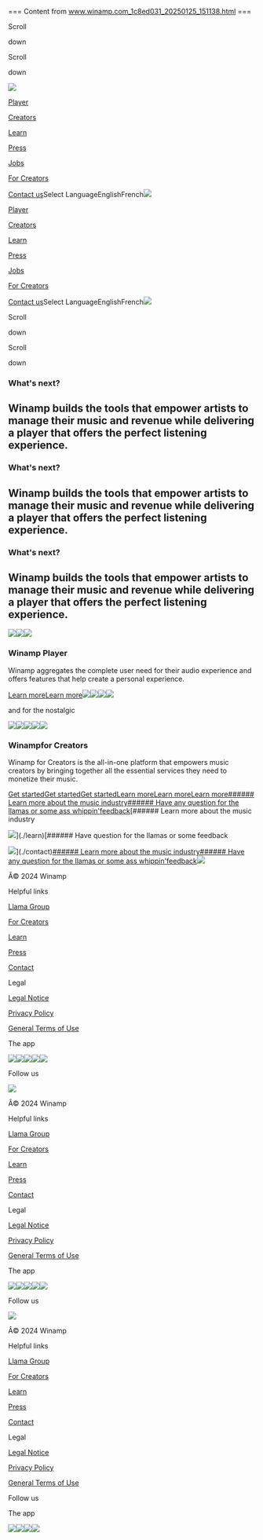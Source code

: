=== Content from www.winamp.com_1c8ed031_20250125_151138.html ===


Scroll

down

Scroll

down

[![](https://framerusercontent.com/images/EVWPy31hD5kwNfia8kJEPpRI0Qw.png)](./)

[Player](./player)

[Creators](./creators)

[Learn](./learn)

[Press](./press)

[Jobs](https://www.linkedin.com/jobs/search/?currentJobId=4055751822&f_C=5082814&geoId=92000000&origin=COMPANY_PAGE_JOBS_CLUSTER_EXPANSION&originToLandingJobPostings=4055751822%2C4071999070%2C4068481180%2C4058414195%2C4069808946)

[For Creators](https://creators.winamp.io/auth/login?prompt=1&utm_source=winamp.com)

[Contact us](./contact)Select LanguageEnglishFrench[![](https://framerusercontent.com/images/EVWPy31hD5kwNfia8kJEPpRI0Qw.png)](./)

[Player](./player)

[Creators](./creators)

[Learn](./learn)

[Press](./press)

[Jobs](https://www.linkedin.com/jobs/search/?currentJobId=4055751822&f_C=5082814&geoId=92000000&origin=COMPANY_PAGE_JOBS_CLUSTER_EXPANSION&originToLandingJobPostings=4055751822%2C4071999070%2C4068481180%2C4058414195%2C4069808946)

[For Creators](https://creators.winamp.io/auth/login?prompt=1&utm_source=winamp.com)

[Contact us](./contact)Select LanguageEnglishFrench[![](https://framerusercontent.com/images/EVWPy31hD5kwNfia8kJEPpRI0Qw.png)](./)

Scroll

down

Scroll

down

### What's next?

## Winamp builds the tools that empower artists to manage their music and revenue while delivering a player that offers the perfect listening experience.

### What's next?

## Winamp builds the tools that empower artists to manage their music and revenue while delivering a player that offers the perfect listening experience.

### What's next?

## Winamp builds the tools that empower artists to manage their music and revenue while delivering a player that offers the perfect listening experience.

![](https://framerusercontent.com/images/988ogHO4LBqtg9kpVDqcSbHcug4.png)![](https://framerusercontent.com/images/988ogHO4LBqtg9kpVDqcSbHcug4.png)![](https://framerusercontent.com/images/988ogHO4LBqtg9kpVDqcSbHcug4.png)
### Winamp Player

Winamp aggregates the complete user need for their audio experience and offers features that help create a personal experience.

[Learn more](./player)[Learn more](./player)[![](https://framerusercontent.com/images/YxFGL9sxuLrIbz1RaqsMG3vt4g0.png?scale-down-to=512)](https://apps.apple.com/be/app/winamp/id1664497725)[![](https://framerusercontent.com/images/YxFGL9sxuLrIbz1RaqsMG3vt4g0.png?scale-down-to=512)](https://apps.apple.com/be/app/winamp/id1664497725)[![](https://framerusercontent.com/images/pdGSyqXidD6uYqUmACzpNl9CWI.png?scale-down-to=512)](https://play.google.com/store/apps/details?id=com.winamp.release&hl=fr)[![](https://framerusercontent.com/images/pdGSyqXidD6uYqUmACzpNl9CWI.png?scale-down-to=512)](https://play.google.com/store/apps/details?id=com.winamp.release&hl=fr)

and for the nostalgic

[![](https://framerusercontent.com/images/xAHI3G3Ir422HvcUzglTzuufm8A.png?scale-down-to=512)](https://www.winamp.com/downloads/)[![](https://framerusercontent.com/images/xAHI3G3Ir422HvcUzglTzuufm8A.png?scale-down-to=512)](https://www.winamp.com/downloads/)[![](https://framerusercontent.com/images/C48mvhjeXzUvXVckc6aYJxELZHY.png?scale-down-to=512)](./player/legacy)[![](https://framerusercontent.com/images/xAHI3G3Ir422HvcUzglTzuufm8A.png?scale-down-to=512)](https://www.winamp.com/downloads/)[![](https://framerusercontent.com/images/C48mvhjeXzUvXVckc6aYJxELZHY.png?scale-down-to=512)](./player/legacy)
### Winampfor Creators

Winamp for Creators is the all-in-one platform that empowers music creators by bringing together all the essential services they need to monetize their music.

[Get started](https://creators.winamp.io/auth/login?prompt=1&utm_source=winamp.com)[Get started](https://creators.winamp.io/auth/login?prompt=1&utm_source=winamp.com)[Get started](https://creators.winamp.io/auth/login?prompt=1&utm_source=winamp.com)[Learn more](./creators)[Learn more](./creators)[Learn more](./creators)[###### Learn more about the music industry](./learn)[###### Have any question for the llamas or some ass whippin'feedback](./contact)[###### Learn more about the music industry

![](https://framerusercontent.com/images/nxB9ZrfW7XQ59WBSeAa5yZbc.jpg)](./learn)[###### Have question for the llamas or some feedback

![](https://framerusercontent.com/images/TGlT1zBvzOTE6bQqeZ3XcBgvf7g.jpg)](./contact)[###### Learn more about the music industry](./learn)[###### Have any question for the llamas or some ass whippin'feedback](./contact)[![](https://framerusercontent.com/images/EVWPy31hD5kwNfia8kJEPpRI0Qw.png)](./)

Â© 2024 Winamp

Helpful links

[Llama Group](https://www.llama-group.com/fr/le-groupe/)

[For Creators](https://account-web.winamp.io/register)

[Learn](./learn)

[Press](./press)

[Contact](./contact)

Legal

[Legal Notice](./legal-creators/legal-notice)

[Privacy Policy](./legal-creators/privacy-policy)

[General Terms of Use](./legal-creators/general-terms-of-use)

The app

[![](https://framerusercontent.com/images/YxFGL9sxuLrIbz1RaqsMG3vt4g0.png?scale-down-to=512)](https://apps.apple.com/be/app/winamp/id1664497725)[![](https://framerusercontent.com/images/pdGSyqXidD6uYqUmACzpNl9CWI.png?scale-down-to=512)](https://play.google.com/store/apps/details?id=com.winamp.release&hl=fr)[![](https://framerusercontent.com/images/xAHI3G3Ir422HvcUzglTzuufm8A.png?scale-down-to=512)](https://www.winamp.com/downloads/)[![](https://framerusercontent.com/images/xAHI3G3Ir422HvcUzglTzuufm8A.png?scale-down-to=512)](https://www.winamp.com/downloads/)[![](https://framerusercontent.com/images/C48mvhjeXzUvXVckc6aYJxELZHY.png?scale-down-to=512)](./player/legacy)

Follow us

[![](https://framerusercontent.com/images/EVWPy31hD5kwNfia8kJEPpRI0Qw.png)](./)

Â© 2024 Winamp

Helpful links

[Llama Group](https://www.llama-group.com/fr/le-groupe/)

[For Creators](https://account-web.winamp.io/register)

[Learn](./learn)

[Press](./press)

[Contact](./contact)

Legal

[Legal Notice](./legal-creators/legal-notice)

[Privacy Policy](./legal-creators/privacy-policy)

[General Terms of Use](./legal-creators/general-terms-of-use)

The app

[![](https://framerusercontent.com/images/YxFGL9sxuLrIbz1RaqsMG3vt4g0.png?scale-down-to=512)](https://apps.apple.com/be/app/winamp/id1664497725)[![](https://framerusercontent.com/images/pdGSyqXidD6uYqUmACzpNl9CWI.png?scale-down-to=512)](https://play.google.com/store/apps/details?id=com.winamp.release&hl=fr)[![](https://framerusercontent.com/images/xAHI3G3Ir422HvcUzglTzuufm8A.png?scale-down-to=512)](https://www.winamp.com/downloads/)[![](https://framerusercontent.com/images/xAHI3G3Ir422HvcUzglTzuufm8A.png?scale-down-to=512)](https://www.winamp.com/downloads/)[![](https://framerusercontent.com/images/C48mvhjeXzUvXVckc6aYJxELZHY.png?scale-down-to=512)](./player/legacy)

Follow us

![](https://framerusercontent.com/images/EVWPy31hD5kwNfia8kJEPpRI0Qw.png)

Â© 2024 Winamp

Helpful links

[Llama Group](https://www.llama-group.com/fr/le-groupe/)

[For Creators](https://account-web.winamp.io/register)

[Learn](./learn)

[Press](./press)

[Contact](./contact)

Legal

[Legal Notice](./legal-creators/legal-notice)

[Privacy Policy](./legal-creators/privacy-policy)

[General Terms of Use](./legal-creators/general-terms-of-use)

Follow us

The app

[![](https://framerusercontent.com/images/YxFGL9sxuLrIbz1RaqsMG3vt4g0.png?scale-down-to=512)](https://apps.apple.com/be/app/winamp/id1664497725)[![](https://framerusercontent.com/images/pdGSyqXidD6uYqUmACzpNl9CWI.png?scale-down-to=512)](https://play.google.com/store/apps/details?id=com.winamp.release&hl=fr)[![](https://framerusercontent.com/images/xAHI3G3Ir422HvcUzglTzuufm8A.png?scale-down-to=512)](https://www.winamp.com/downloads/)[![](https://framerusercontent.com/images/C48mvhjeXzUvXVckc6aYJxELZHY.png?scale-down-to=512)](./player/legacy)


